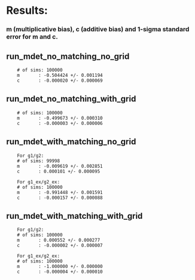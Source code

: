 # Results:
### m (multiplicative bias), c (additive bias) and 1-sigma standard error for m and c.

## run_mdet_no_matching_no_grid

```
    # of sims: 100000
    m       : -0.504424 +/- 0.001194
    c       : -0.000020 +/- 0.000069
```

## run_mdet_no_matching_with_grid

```
    # of sims: 100000
    m       : -0.499673 +/- 0.000310
    c       : -0.000003 +/- 0.000006
```

## run_mdet_with_matching_no_grid

```
    For g1/g2:
    # of sims: 99998
    m       : -0.009619 +/- 0.002851
    c       : 0.000101 +/- 0.000095
    
    For g1_ex/g2_ex:
    # of sims: 100000
    m       : -0.991448 +/- 0.001591
    c       : -0.000157 +/- 0.000088
```

## run_mdet_with_matching_with_grid

```
    For g1/g2:
    # of sims: 100000
    m       : 0.000552 +/- 0.000277
    c       : -0.000002 +/- 0.000007
    
    For g1_ex/g2_ex:
    # of sims: 100000
    m       : -1.000000 +/- 0.000000
    c       : -0.000004 +/- 0.000010
```
